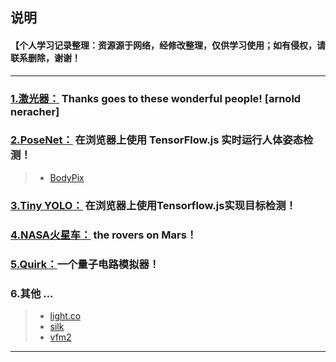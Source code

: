 ## 说明
#### 【个人学习记录整理：资源源于网络，经修改整理，仅供学习使用；如有侵权，请联系删除，谢谢！
***
### [1.激光器：](https://qumoptly.github.io/laser/) Thanks goes to these wonderful people! [arnold neracher]
### [2.PoseNet：](https://qumoptly.github.io/posenet/) 在浏览器上使用 TensorFlow.js 实时运行人体姿态检测！ 

>* [BodyPix](https://qumoptly.github.io/body-pix/) 

### [3.Tiny YOLO：](https://qumoptly.github.io/tfjs-yolo-tiny/) 在浏览器上使用Tensorflow.js实现目标检测！ 
### [4.NASA火星车：](https://github.com/nasa-jpl/open-source-rover) the rovers on Mars！ 
### [5.Quirk：](https://qumoptly.github.io/quirk/)一个量子电路模拟器！
### 6.其他 ... 

>* [light.co](https://qumoptly.github.io/light.co/)
>* [silk](https://qumoptly.github.io/silk/)
>* [vfm2](https://qumoptly.github.io/vfm2)

***